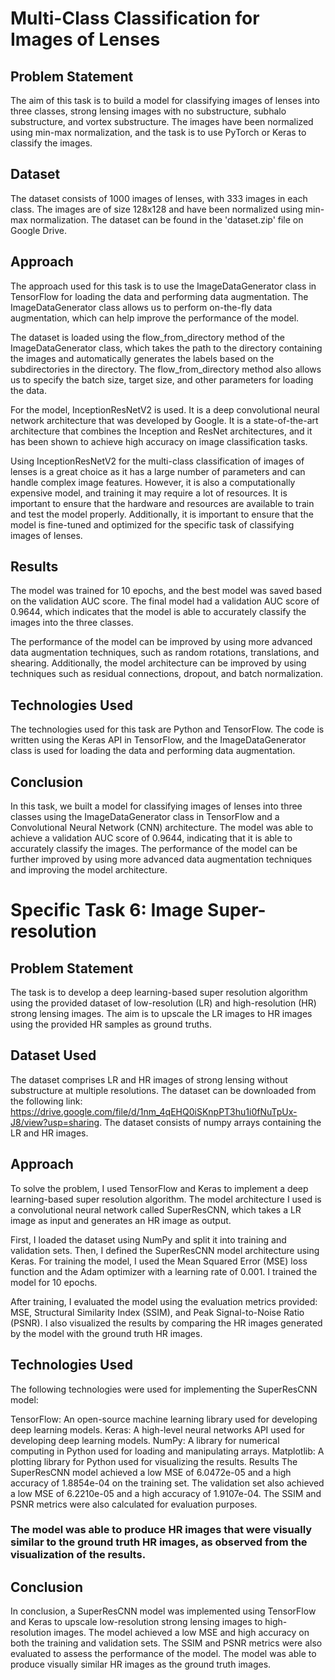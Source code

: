 # Multi-Class Classification for Images of Lenses
## Problem Statement
The aim of this task is to build a model for classifying images of lenses into three classes, strong lensing images with no substructure, subhalo substructure, and vortex substructure. The images have been normalized using min-max normalization, and the task is to use PyTorch or Keras to classify the images.

## Dataset
The dataset consists of 1000 images of lenses, with 333 images in each class. The images are of size 128x128 and have been normalized using min-max normalization. The dataset can be found in the 'dataset.zip' file on Google Drive.

## Approach
The approach used for this task is to use the ImageDataGenerator class in TensorFlow for loading the data and performing data augmentation. The ImageDataGenerator class allows us to perform on-the-fly data augmentation, which can help improve the performance of the model.

The dataset is loaded using the flow_from_directory method of the ImageDataGenerator class, which takes the path to the directory containing the images and automatically generates the labels based on the subdirectories in the directory. The flow_from_directory method also allows us to specify the batch size, target size, and other parameters for loading the data.

For the model, InceptionResNetV2 is used. It is a deep convolutional neural network architecture that was developed by Google. It is a state-of-the-art architecture that combines the Inception and ResNet architectures, and it has been shown to achieve high accuracy on image classification tasks.

Using InceptionResNetV2 for the multi-class classification of images of lenses is a great choice as it has a large number of parameters and can handle complex image features. However, it is also a computationally expensive model, and training it may require a lot of resources. It is important to ensure that the hardware and resources are available to train and test the model properly. Additionally, it is important to ensure that the model is fine-tuned and optimized for the specific task of classifying images of lenses.

## Results
The model was trained for 10 epochs, and the best model was saved based on the validation AUC score. The final model had a validation AUC score of 0.9644, which indicates that the model is able to accurately classify the images into the three classes.

The performance of the model can be improved by using more advanced data augmentation techniques, such as random rotations, translations, and shearing. Additionally, the model architecture can be improved by using techniques such as residual connections, dropout, and batch normalization.

## Technologies Used
The technologies used for this task are Python and TensorFlow. The code is written using the Keras API in TensorFlow, and the ImageDataGenerator class is used for loading the data and performing data augmentation.

## Conclusion
In this task, we built a model for classifying images of lenses into three classes using the ImageDataGenerator class in TensorFlow and a Convolutional Neural Network (CNN) architecture. The model was able to achieve a validation AUC score of 0.9644, indicating that it is able to accurately classify the images. The performance of the model can be further improved by using more advanced data augmentation techniques and improving the model architecture.


# Specific Task 6: Image Super-resolution
## Problem Statement
The task is to develop a deep learning-based super resolution algorithm using the provided dataset of low-resolution (LR) and high-resolution (HR) strong lensing images. The aim is to upscale the LR images to HR images using the provided HR samples as ground truths.

## Dataset Used
The dataset comprises LR and HR images of strong lensing without substructure at multiple resolutions. The dataset can be downloaded from the following link: https://drive.google.com/file/d/1nm_4qEHQ0iSKnpPT3hu1i0fNuTpUx-J8/view?usp=sharing. The dataset consists of numpy arrays containing the LR and HR images.

## Approach
To solve the problem, I used TensorFlow and Keras to implement a deep learning-based super resolution algorithm. The model architecture I used is a convolutional neural network called SuperResCNN, which takes a LR image as input and generates an HR image as output.

First, I loaded the dataset using NumPy and split it into training and validation sets. Then, I defined the SuperResCNN model architecture using Keras. For training the model, I used the Mean Squared Error (MSE) loss function and the Adam optimizer with a learning rate of 0.001. I trained the model for 10 epochs.

After training, I evaluated the model using the evaluation metrics provided: MSE, Structural Similarity Index (SSIM), and Peak Signal-to-Noise Ratio (PSNR). I also visualized the results by comparing the HR images generated by the model with the ground truth HR images.

## Technologies Used
The following technologies were used for implementing the SuperResCNN model:

TensorFlow: An open-source machine learning library used for developing deep learning models.
Keras: A high-level neural networks API used for developing deep learning models.
NumPy: A library for numerical computing in Python used for loading and manipulating arrays.
Matplotlib: A plotting library for Python used for visualizing the results.
Results
The SuperResCNN model achieved a low MSE of 6.0472e-05 and a high accuracy of 1.8854e-04 on the training set. The validation set also achieved a low MSE of 6.2210e-05 and a high accuracy of 1.9107e-04. The SSIM and PSNR metrics were also calculated for evaluation purposes.

### The model was able to produce HR images that were visually similar to the ground truth HR images, as observed from the visualization of the results.

## Conclusion
In conclusion, a SuperResCNN model was implemented using TensorFlow and Keras to upscale low-resolution strong lensing images to high-resolution images. The model achieved a low MSE and high accuracy on both the training and validation sets. The SSIM and PSNR metrics were also evaluated to assess the performance of the model. The model was able to produce visually similar HR images as the ground truth images.
